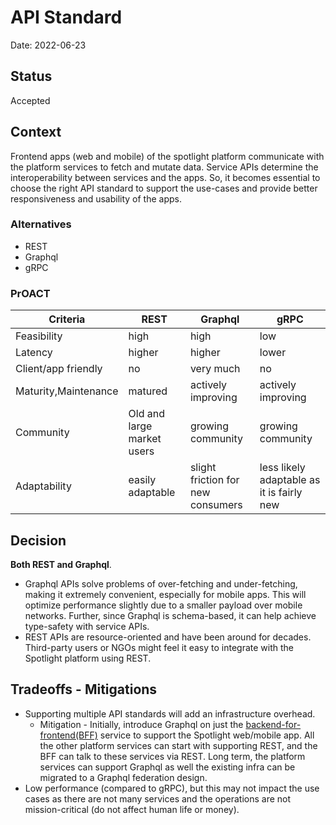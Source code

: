 # API Standard
Date: 2022-06-23

## Status
Accepted

## Context

Frontend apps (web and mobile) of the spotlight platform communicate with the platform services to fetch and mutate data. Service APIs determine the interoperability between services and the apps. So, it becomes essential to choose the right API standard to support the use-cases and provide better responsiveness and usability of the apps.

### Alternatives

- REST
- Graphql
- gRPC

### PrOACT

| Criteria             | REST                       | Graphql                           | gRPC                                      |
| -------------------- | -------------------------- | --------------------------------- | ----------------------------------------- |
| Feasibility          | high                       | high                              | low                                       |
| Latency              | higher                     | higher                            | lower                                     |
| Client/app friendly  | no                         | very much                         | no                                        |
| Maturity,Maintenance | matured                    | actively improving                | actively improving                        |
| Community            | Old and large market users | growing community                 | growing community                         |
| Adaptability         | easily adaptable           | slight friction for new consumers | less likely adaptable as it is fairly new |

## Decision

**Both REST and Graphql**.

- Graphql APIs solve problems of over-fetching and under-fetching, making it extremely convenient, especially for mobile apps. This will optimize performance slightly due to a smaller payload over mobile networks. Further, since Graphql is schema-based, it can help achieve type-safety with service APIs.
- REST APIs are resource-oriented and have been around for decades. Third-party users or NGOs might feel it easy to integrate with the Spotlight platform using REST.

## Tradeoffs - Mitigations

- Supporting multiple API standards will add an infrastructure overhead.
  - Mitigation - Initially, introduce Graphql on just the [backend-for-frontend(BFF)](./004./adr-bff.md) service to support the Spotlight web/mobile app. All the other platform services can start with supporting REST, and the BFF can talk to these services via REST. Long term, the platform services can support Graphql as well the existing infra can be migrated to a Graphql federation design.
- Low performance (compared to gRPC), but this may not impact the use cases as there are not many services and the operations are not
  mission-critical (do not affect human life or money).
